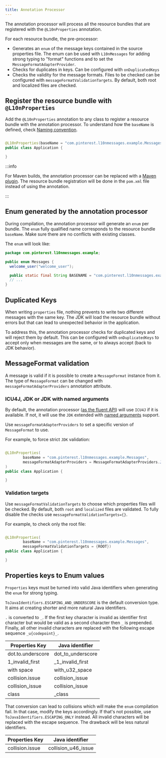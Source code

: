 ```yaml
---
title: Annotation Processor
---
```


The annotation processor will process all the resource bundles that are registered with the
`@L10nProperties` annotation.

For each resource bundle, the pre-processor:

- Generates an `enum` of the message keys contained in the source properties file. The enum can be
  used with `L10nMessages` for adding strong typing to "format" functions and to set the
  `MessageFormatAdapterProvider`.
- Checks for duplicates in keys. Can be configured with `onDuplicatedKeys`
- Checks the validity for the message formats. Files to be checked can be configured with
  `messageFormatValidationTargets`. By default, both root and localized files are checked.

## Register the resource bundle with `@L10nProperties`

Add the `@L10nProperties` annotation to any class to register a resource bundle with the annotation
processor. To understand how the `baseName` is defined, check
[Naming convention](resource-bundle.md#naming-convention).

```java

@L10nProperties(baseName = "com.pinterest.l10nmessages.example.Messages")
public class Application {

}

```

:::info

For Maven builds, the annotation processor can be replaced with a
[Maven plugin](installation/maven.md#maven-plugin). The resource bundle registration will be done in
the `pom.xml` file instead of using the annotation.

:::

## Enum generated by the annotation processor

During compilation, the annotation processor will generate an `enum` per bundle. The `enum` fully
qualified name corresponds to the resource bundle `baseName`. Make sure there are no conflicts with
existing classes.

The `enum` will look like:

```java
package com.pinterest.l10nmessages.example;

public enum Messages {
  welcome_user("welcome_user");

  public static final String BASENAME = "com.pinterest.l10nmessages.example.Messages";
  // ...
}
```

## Duplicated Keys

When writing `properties` file, nothing prevents to write two different messages with the same key.
The JDK will load the resource bundle without errors but that can lead to unexpected behavior in the
application.

To address this, the annotation processor checks for duplicated keys and will reject them by
default. This can be configured with `onDuplicatedKeys` to accept only when messages are the same,
or to always accept (back to JDK behavior).

## MessageFormat validation

A message is valid if it is possible to create a `MessageFormat` instance from it. The type of
`MessageFormat` can be changed with `messageFormatAdapterProviders` annotation attribute.

### ICU4J, JDK or JDK with named arguments

By default, the annotation processor
([as the fluent API](fluent-api.md#icu4j-jdk-or-jdk-with-named-arguments)) will use `ICU4J` if it is
available. If not, it will use the `JDK` extended with
[named arguments](fluent-api.md#named-arguments-with-jdk-messageformat) support.

Use `messageFormatAdapterProviders` to set a specific version of `MessageFormat` to use.

For example, to force strict `JDK` validation:

```java

@L10nProperties(
        baseName = "com.pinterest.l10nmessages.example.Messages",
        messageFormatAdapterProviders = MessageFormatAdapterProviders.JDK
)
public class Application {

}
```

### Validation targets

Use `messageFormatValidationTargets` to choose which properties files will be checked. By default,
both `root` and `localized` files are validated. To fully disable the checks use
`messageFormatValidationTargets={}`.

For example, to check only the root file:

```java

@L10nProperties(
        baseName = "com.pinterest.l10nmessages.example.Messages",
        messageFormatValidationTargets = {ROOT})
public class Application {

}
```

## Properties keys to Enum values

`Properties` keys must be turned into valid Java identifiers when generating the `enum` for strong
typing.

`ToJavaIdentifiers.ESCAPING_AND_UNDERSCORE` is the default conversion type. It aims at creating
shorter and more natural Java identifiers.

`.` is converted to `_`. If the first key character is invalid as identifier first character but
would be valid as a second character then `_` is prepended. Finally, all other invalid characters
are replaced with the following escape sequence `_u{codepoint}_`.

| Properties Key    | Java identifier   |
| ----------------- | ----------------- |
| dot.to.underscore | dot_to_underscore |
| 1_invalid_first   | \_1_invalid_first |
| with space        | with_u32_space    |
| collision.issue   | collision_issue   |
| collision_issue   | collision_issue   |
| class             | \_class           |

That conversion can lead to collisions which will make the `enum` compilation fail. In that case,
modify the keys accordingly. If that's not possible, use `ToJavaIdentifiers.ESCAPING_ONLY` instead.
All invalid characters will be replaced with the escape sequence. The drawback will be less natural
identifiers.

| Properties Key  | Java identifier     |
| --------------- | ------------------- |
| collision.issue | collision_u46_issue |
